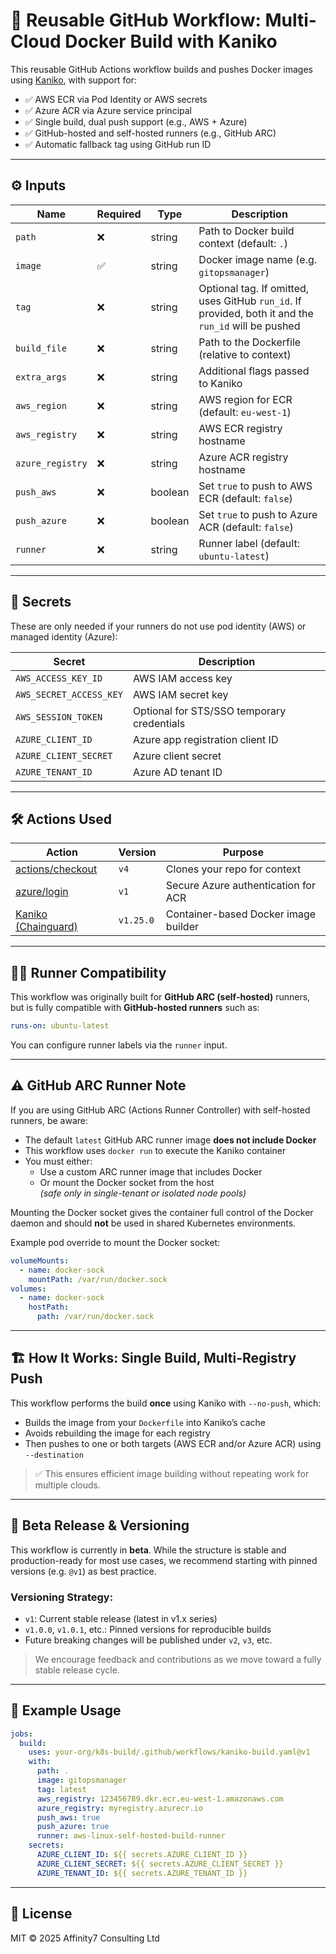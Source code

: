 # 🚀 Reusable GitHub Workflow: Multi-Cloud Docker Build with Kaniko

This reusable GitHub Actions workflow builds and pushes Docker images using [Kaniko](https://github.com/GoogleContainerTools/kaniko), with support for:

- ✅ AWS ECR via Pod Identity or AWS secrets
- ✅ Azure ACR via Azure service principal
- ✅ Single build, dual push support (e.g., AWS + Azure)
- ✅ GitHub-hosted and self-hosted runners (e.g., GitHub ARC)
- ✅ Automatic fallback tag using GitHub run ID

---

## ⚙️ Inputs

| Name             | Required | Type    | Description |
|------------------|----------|---------|-------------|
| `path`           | ❌        | string  | Path to Docker build context (default: `.`) |
| `image`          | ✅        | string  | Docker image name (e.g. `gitopsmanager`) |
| `tag`            | ❌        | string  | Optional tag. If omitted, uses GitHub `run_id`. If provided, both it and the `run_id` will be pushed |
| `build_file`     | ❌        | string  | Path to the Dockerfile (relative to context) |
| `extra_args`     | ❌        | string  | Additional flags passed to Kaniko |
| `aws_region`     | ❌        | string  | AWS region for ECR (default: `eu-west-1`) |
| `aws_registry`   | ❌        | string  | AWS ECR registry hostname |
| `azure_registry` | ❌        | string  | Azure ACR registry hostname |
| `push_aws`       | ❌        | boolean | Set `true` to push to AWS ECR (default: `false`) |
| `push_azure`     | ❌        | boolean | Set `true` to push to Azure ACR (default: `false`) |
| `runner`         | ❌        | string  | Runner label (default: `ubuntu-latest`) |

---

## 🔐 Secrets

These are only needed if your runners do not use pod identity (AWS) or managed identity (Azure):

| Secret                 | Description |
|------------------------|-------------|
| `AWS_ACCESS_KEY_ID`    | AWS IAM access key |
| `AWS_SECRET_ACCESS_KEY`| AWS IAM secret key |
| `AWS_SESSION_TOKEN`    | Optional for STS/SSO temporary credentials |
| `AZURE_CLIENT_ID`      | Azure app registration client ID |
| `AZURE_CLIENT_SECRET`  | Azure client secret |
| `AZURE_TENANT_ID`      | Azure AD tenant ID |

---

## 🛠 Actions Used

| Action | Version | Purpose |
|--------|---------|---------|
| [actions/checkout](https://github.com/actions/checkout) | `v4` | Clones your repo for context |
| [azure/login](https://github.com/Azure/login) | `v1` | Secure Azure authentication for ACR |
| [Kaniko (Chainguard)](https://github.com/chainguard-images/kaniko-project) | `v1.25.0` | Container-based Docker image builder |

---

## 🧑‍💻 Runner Compatibility

This workflow was originally built for **GitHub ARC (self-hosted)** runners, but is fully compatible with **GitHub-hosted runners** such as:

```yaml
runs-on: ubuntu-latest
```

You can configure runner labels via the `runner` input.

---

## ⚠️ GitHub ARC Runner Note

If you are using GitHub ARC (Actions Runner Controller) with self-hosted runners, be aware:

- The default `latest` GitHub ARC runner image **does not include Docker**
- This workflow uses `docker run` to execute the Kaniko container
- You must either:
  - Use a custom ARC runner image that includes Docker
  - Or mount the Docker socket from the host  
    *(safe only in single-tenant or isolated node pools)*

Mounting the Docker socket gives the container full control of the Docker daemon and should **not** be used in shared Kubernetes environments.

Example pod override to mount the Docker socket:
```yaml
volumeMounts:
  - name: docker-sock
    mountPath: /var/run/docker.sock
volumes:
  - name: docker-sock
    hostPath:
      path: /var/run/docker.sock
```
---

## 🏗 How It Works: Single Build, Multi-Registry Push

This workflow performs the build **once** using Kaniko with `--no-push`, which:

- Builds the image from your `Dockerfile` into Kaniko’s cache
- Avoids rebuilding the image for each registry
- Then pushes to one or both targets (AWS ECR and/or Azure ACR) using `--destination`

> ✅ This ensures efficient image building without repeating work for multiple clouds.

---

## 🧪 Beta Release & Versioning

This workflow is currently in **beta**. While the structure is stable and production-ready for most use cases, we recommend starting with pinned versions (e.g. `@v1`) as best practice.

### Versioning Strategy:

- `v1`: Current stable release (latest in v1.x series)
- `v1.0.0`, `v1.0.1`, etc.: Pinned versions for reproducible builds
- Future breaking changes will be published under `v2`, `v3`, etc.

> We encourage feedback and contributions as we move toward a fully stable release cycle.

---

## 🧪 Example Usage

```yaml
jobs:
  build:
    uses: your-org/k8s-build/.github/workflows/kaniko-build.yaml@v1
    with:
      path: .
      image: gitopsmanager
      tag: latest
      aws_registry: 123456789.dkr.ecr.eu-west-1.amazonaws.com
      azure_registry: myregistry.azurecr.io
      push_aws: true
      push_azure: true
      runner: aws-linux-self-hosted-build-runner
    secrets:
      AZURE_CLIENT_ID: ${{ secrets.AZURE_CLIENT_ID }}
      AZURE_CLIENT_SECRET: ${{ secrets.AZURE_CLIENT_SECRET }}
      AZURE_TENANT_ID: ${{ secrets.AZURE_TENANT_ID }}
```

---

## 📄 License

MIT © 2025 Affinity7 Consulting Ltd
